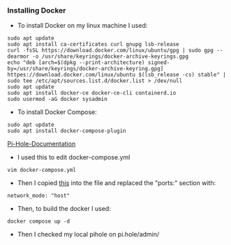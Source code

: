 ### Installing Docker
- To install Docker on my linux machine I used:
```
sudo apt update
sudo apt install ca-certificates curl gnupg lsb-release
curl -fsSL https://download.docker.com/linux/ubuntu/gpg | sudo gpg --dearmor -o /usr/share/keyrings/docker-archive-keyrings.gpg
echo "deb [arch=$(dpkg --print-architecture) signed-by=/usr/share/keyrings/docker-archive-keyring.gpg] httpes://download.docker.com/linux/ubuntu $(lsb_release -cs) stable" | sudo tee /etc/apt/sources.list.d/docker.list > /dev/null
sudo apt update
sudo apt install docker-ce docker-ce-cli containerd.io
sudo usermod -aG docker sysadmin
```
- To install Docker Compose:
```
sudo apt update
sudo apt install docker-compose-plugin
```
[Pi-Hole-Documentation](https://github.com/pi-hole/docker-pi-hole/#running-pi-hole-docker)
- I used this to edit docker-compose.yml
```
vim docker-compose.yml
```
- Then I copied [this](https://github.com/pi-hole/docker-pi-hole/blob/b9f3aada94d8602cc4b3f31c63e63d417a10c1d9/examples/docker-compose.yml.example) into the file and replaced the "ports:" section with:
```
network_mode: "host"
```
- Then, to build the docker I used:
```
docker compose up -d
```
- Then I checked my local pihole on pi.hole/admin/